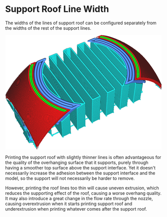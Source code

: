 Support Roof Line Width
====
The widths of the lines of support roof can be configured separately from the widths of the rest of the support lines.

<!--screenshot {
"image_path": "support_roof_line_width.png",
"models": [
    {
        "script": "trash_bin_lid.scad",
        "transformation": ["scale(0.5)"]
    }
],
"camera_position": [-47, 79, 110],
"settings": {
    "support_enable": true,
    "support_roof_enable": true,
    "support_roof_line_width": 0.8
},
"layer": 192,
"colours": 64
}-->
![The support roof lines are wider than the rest of the support lines](images/support_roof_line_width.png)

Printing the support roof with slightly thinner lines is often advantageous for the quality of the overhanging surface that it supports, purely through having a smoother top surface above the support interface. Yet it doesn't necessarily increase the adhesion between the support interface and the model, so the support will not necessarily be harder to remove.

However, printing the roof lines too thin will cause uneven extrusion, which reduces the supporting effect of the roof, causing a worse overhang quality. It may also introduce a great change in the flow rate through the nozzle, causing overextrusion when it starts printing support roof and underextrusion when printing whatever comes after the support roof.